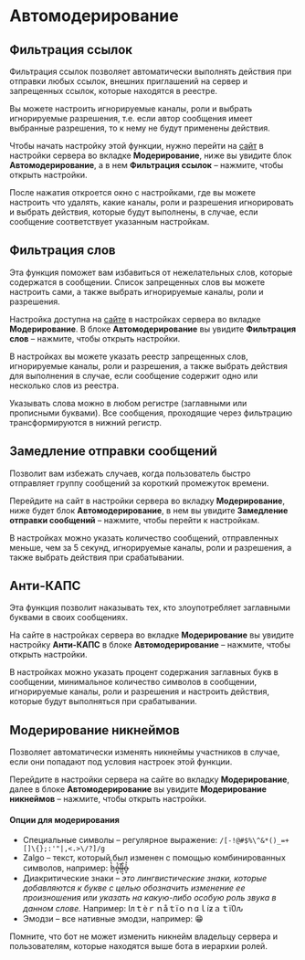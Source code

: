 # Автомодерирование

## Фильтрация ссылок <a href="#links-filter" id="links-filter"></a>

Фильтрация ссылок позволяет автоматически выполнять действия при отправки любых ссылок, внешних приглашений на сервер и запрещенных ссылок, которые находятся в реестре.

Вы можете настроить игнорируемые каналы, роли и выбрать игнорируемые разрешения, т.е. если автор сообщения имеет выбранные разрешения, то к нему не будут применены действия.

Чтобы начать настройку этой функции, нужно перейти на [сайт](https://lacunabot.com/@me/guilds) в настройки сервера во вкладке **Модерирование**, ниже вы увидите блок **Автомодерирование**, а в нем **Фильтрация ссылок** – нажмите, чтобы открыть настройки.

После нажатия откроется окно с настройками, где вы можете настроить что удалять, какие каналы, роли и разрешения игнорировать и выбрать действия, которые будут выполнены, в случае, если сообщение соответствует указанным настройкам.

## Фильтрация слов <a href="#swear-filter" id="swear-filter"></a>

Эта функция поможет вам избавиться от нежелательных слов, которые содержатся в сообщении. Список запрещенных слов вы можете настроить сами, а также выбрать игнорируемые каналы, роли и разрешения.

Настройка доступна на [сайте](https://lacunabot.com/@me/guilds) в настройках сервера во вкладке **Модерирование**. В блоке **Автомодерирование** вы увидите **Фильтрация слов** – нажмите, чтобы открыть настройки.

В настройках вы можете указать реестр запрещенных слов, игнорируемые каналы, роли и разрешения, а также выбрать действия для выполнения в случае, если сообщение содержит одно или несколько слов из реестра.

Указывать слова можно в любом регистре (заглавными или прописными буквами). Все сообщения, проходящие через фильтрацию трансформируются в нижний регистр.

## Замедление отправки сообщений <a href="#slowdown-user" id="slowdown-user"></a>

Позволит вам избежать случаев, когда пользователь быстро отправляет группу сообщений за короткий промежуток времени.

Перейдите на сайт в настройки сервера во вкладку **Модерирование**, ниже будет блок **Автомодерирование**, в нем вы увидите **Замедление отправки сообщений** – нажмите, чтобы перейти к настройкам.

В настройках можно указать количество сообщений, отправленных меньше, чем за 5 секунд, игнорируемые каналы, роли и разрешения, а также выбрать действия при срабатывании.

## Анти-КАПС <a href="#anti-caps" id="anti-caps"></a>

Эта функция позволит наказывать тех, кто злоупотребляет заглавными буквами в своих сообщениях.

На сайте в настройках сервера во вкладке **Модерирование** вы увидите настройку **Анти-КАПС** в блоке **Автомодерирование** – нажмите, чтобы открыть настройки.

В настройках можно указать процент содержания заглавных букв в сообщении, минимальное количество символов в сообщении, игнорируемые каналы, роли и разрешения и настроить действия, которые будут выполняться при срабатывании.

## Модерирование никнеймов <a href="#nickname-moderation" id="nickname-moderation"></a>

Позволяет автоматически изменять никнеймы участников в случае, если они попадают под условия настроек этой функции.

Перейдите в настройки сервера на сайте во вкладку **Модерирование**, далее в блоке **Автомодерирование** вы увидите **Модерирование никнеймов** – нажмите, чтобы открыть настройки.

#### Опции для модерирования

* Специальные символы – регулярное выражение: `/[-!@#$%\^&*()_=+[]\{};:'"|,<.>\/?]/g`
* Zalgo – текст, который был изменен с помощью комбинированных символов, например: ẖ̷̔̏ẹ̷̟́͐l̶̛͉̄l̷̠͓̂o̶͙͐̉
* Диакритические знаки –  _это лингвистические знаки, которые добавляются к букве с целью обозначить изменение ее произношения или указать на какую-либо особую роль звука в данном слове._ Например: Iлｔèｒｎåｔïｏｎɑｌíƶａｔï߀ԉ
* Эмодзи – все нативные эмодзи, например: 😁

Помните, что бот не может изменить никнейм владельцу сервера и пользователям, которые находятся выше бота в иерархии ролей.
